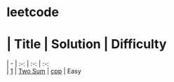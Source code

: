 # leetcode

# | Title | Solution | Difficulty
| - | :-: | :-: | :-:  
| [1](https://leetcode.com/problems/two-sum/description/) | [Two Sum](problems/1.twosum.md) |  [cpp](src/include/1twosum.h) | Easy
